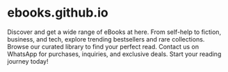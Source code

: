# ebooks.github.io
Discover and get a wide range of eBooks at here. From self-help to fiction, business, and tech, explore trending bestsellers and rare collections. Browse our curated library to find your perfect read. Contact us on WhatsApp for purchases, inquiries, and exclusive deals. Start your reading journey today!
